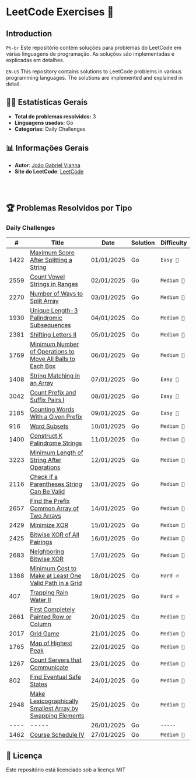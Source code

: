 # LeetCode Exercises 🚀

## Introduction
`Pt-br`
Este repositório contém soluções para problemas do LeetCode em várias linguagens de programação. As soluções são implementadas e explicadas em detalhes.

`EN-US`
This repository contains solutions to LeetCode problems in various programming languages. The solutions are implemented and explained in detail.

## 🧑‍💻 Estatísticas Gerais
- **Total de problemas resolvidos:** 3
- **Linguagens usadas:** Go
- **Categorias:** Daily Challenges


## 📊 Informações Gerais
-  **Autor**: [João Gabriel Vianna](https://www.linkedin.com/in/jo%C3%A3o-gabriel-vianna-9439ba288/)<br/>
-  **Site do LeetCode**: [LeetCode](https://leetcode.com/)

<br/><br/>

## 🏆 Problemas Resolvidos por Tipo
### Daily Challenges
| #    | Title                                                                                                                                                              | Date       | Solution | Difficulty |
| ---- | ------------------------------------------------------------------------------------------------------------------------------------------------------------------ | ---------- | -------- | ---------- |
| 1422 | [Maximum Score After Splitting a String](/solutions/daily-challenge/1422-maximum-score-after-splitting-a-string/README.md)                                         | 01/01/2025 | Go       | `Easy 👶`   |
| 2559 | [Count Vowel Strings in Ranges](/solutions/daily-challenge/2559-count-vowel-strings-in-ranges/README.md)                                                           | 02/01/2025 | Go       | `Medium 🌟` |
| 2270 | [Number of Ways to Split Array](/solutions/daily-challenge/2270-number-of-ways-to-slipt-array/README.md)                                                           | 03/01/2025 | Go       | `Medium 🌟` |
| 1930 | [Unique Length-3 Palindromic Subsequences](/solutions/daily-challenge/1930-unique-lenght-3-palindromic-subsequences/README.md)                                     | 04/01/2025 | Go       | `Medium 🌟` |
| 2381 | [Shifting Letters II](/solutions/daily-challenge/2381-shifting-Letters-II/README.md)                                                                               | 05/01/2025 | Go       | `Medium 🌟` |
| 1769 | [Minimum Number of Operations to Move All Balls to Each Box](/solutions/daily-challenge/1769-minimun-number-of-operations-to-move-all-balls-to-each-box/README.md) | 06/01/2025 | Go       | `Medium 🌟` |
| 1408 | [String Matching in an Array](/solutions/daily-challenge/1408-string-matching-in-an-array/README.md)                                                               | 07/01/2025 | Go       | `Easy 👶`   |
| 3042 | [Count Prefix and Suffix Pairs I](/solutions/daily-challenge/3042-count-prefix-and-suffix-pairs-I/README.md)                                                       | 08/01/2025 | Go       | `Easy 👶`   |
| 2185 | [Counting Words With a Given Prefix](/solutions/daily-challenge/2185-counting-words-with-a-given-prefix/README.md)                                                 | 09/01/2025 | Go       | `Easy 👶`   |
| 916  | [Word Subsets](/solutions/daily-challenge/916-word-subsets/README.md)                                                                                              | 10/01/2025 | Go       | `Medium 🌟` |
| 1400 | [Construct K Palindrome Strings](/solutions/daily-challenge/1400-construct-k-palindrome-strings/README.md)                                                         | 11/01/2025 | Go       | `Medium 🌟` |
| 3223 | [Minimum Length of String After Operations](/solutions/daily-challenge/3223-minimum-length-of-string-after-operations/README.md)                                   | 12/01/2025 | Go       | `Medium 🌟` |
| 2116 | [Check if a Parentheses String Can Be Valid](/solutions/daily-challenge/2116-check-if-a-parentheses-string-can-be-valid/README.md)                                 | 13/01/2025 | Go       | `Medium 🌟` |
| 2657 | [Find the Prefix Common Array of Two Arrays](/solutions/daily-challenge/2657-find-the-prefix-common-array-of-two-arrays/README.md)                                 | 14/01/2025 | Go       | `Medium 🌟` |
| 2429 | [Minimize XOR](/solutions/daily-challenge/2429-minimize-xor/README.md)                                                                                             | 15/01/2025 | Go       | `Medium 🌟` |
| 2425 | [Bitwise XOR of All Pairings](/solutions/daily-challenge/2425-bitwise-xor-of-all-pairings/README.md)                                                               | 16/01/2025 | Go       | `Medium 🌟` |
| 2683 | [Neighboring Bitwise XOR](/solutions/daily-challenge/2683-neighboring-bitwise-xor/README.md)                                                                       | 17/01/2025 | Go       | `Medium 🌟` |
| 1368 | [Minimum Cost to Make at Least One Valid Path in a Grid](/solutions/daily-challenge/1368-minimum-cost-to-make-at-least-one-valid-path-in-a-grid/README.md)         | 18/01/2025 | Go       | `Hard 🔥`   |
| 407  | [Trapping Rain Water II](/solutions/daily-challenge/407-trapping-rain-water-II/README.md)                                                                          | 19/01/2025 | Go       | `Hard 🔥`   |
| 2661 | [First Completely Painted Row or Column](/solutions/daily-challenge/2661-first-completely-painted-row-or-column/README.md)                                         | 20/01/2025 | Go       | `Medium 🌟` |
| 2017 | [Grid Game](/solutions/daily-challenge/2017-grid-game/README.md)                                                                                                   | 21/01/2025 | Go       | `Medium 🌟` |
| 1765 | [Map of Highest Peak](/solutions/daily-challenge/1765-map-of-highest-peak/README.md)                                                                               | 22/01/2025 | Go       | `Medium 🌟` |
| 1267 | [Count Servers that Communicate](/solutions/daily-challenge/1267-count-servers-that-communicate/README.md)                                                         | 23/01/2025 | Go       | `Medium 🌟` |
| 802  | [Find Eventual Safe States](/solutions/daily-challenge/802-find-eventual-safe-states/README.md)                                                                    | 24/01/2025 | Go       | `Medium 🌟` |
| 2948 | [Make Lexicographically Smallest Array by Swapping Elements](/solutions/daily-challenge/2948-make-lexicographically-smallest-srray-by-swapping-elements/README.md) | 25/01/2025 | Go       | `Medium 🌟` |
| ---- | -----                                                                                                                                                              | 26/01/2025 | Go       | `-----`    |
| 1462 | [Course Schedule IV](/solutions/daily-challenge/1462-course-schedule-IV/README.md)                                                                                 | 27/01/2025 | Go       | `Medium 🌟` |

## 📝 Licença
Este repositório está licenciado sob a licença MIT